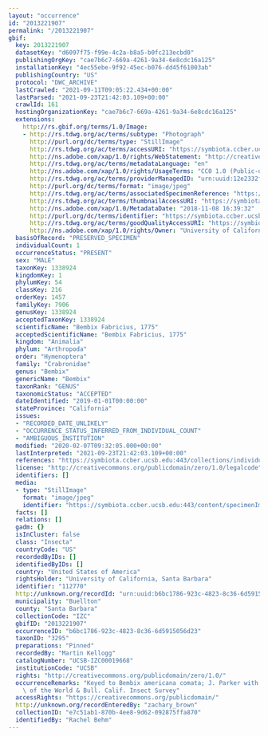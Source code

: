 ```yaml
---
layout: "occurrence"
id: "2013221907"
permalink: "/2013221907"
gbif:
  key: 2013221907
  datasetKey: "d6097f75-f99e-4c2a-b8a5-b0fc213ecbd0"
  publishingOrgKey: "cae7b6c7-669a-4261-9a34-6e8cdc16a125"
  installationKey: "4ec55ebe-9f92-45ec-b076-dd45f61003ab"
  publishingCountry: "US"
  protocol: "DWC_ARCHIVE"
  lastCrawled: "2021-09-11T09:05:22.434+00:00"
  lastParsed: "2021-09-23T21:42:03.109+00:00"
  crawlId: 161
  hostingOrganizationKey: "cae7b6c7-669a-4261-9a34-6e8cdc16a125"
  extensions:
    http://rs.gbif.org/terms/1.0/Image:
    - http://rs.tdwg.org/ac/terms/subtype: "Photograph"
      http://purl.org/dc/terms/type: "StillImage"
      http://rs.tdwg.org/ac/terms/accessURI: "https://symbiota.ccber.ucsb.edu:443/content/specimenImages/UCSB_IZC/UCSB-IZC00019/UCSB-IZC00019668_lg.jpg"
      http://ns.adobe.com/xap/1.0/rights/WebStatement: "http://creativecommons.org/publicdomain/zero/1.0/"
      http://rs.tdwg.org/ac/terms/metadataLanguage: "en"
      http://ns.adobe.com/xap/1.0/rights/UsageTerms: "CC0 1.0 (Public-domain)"
      http://rs.tdwg.org/ac/terms/providerManagedID: "urn:uuid:12e2332f-965c-44f0-9c24-90293494ebbb"
      http://purl.org/dc/terms/format: "image/jpeg"
      http://rs.tdwg.org/ac/terms/associatedSpecimenReference: "https://symbiota.ccber.ucsb.edu:443/collections/individual/index.php?occid=112770"
      http://rs.tdwg.org/ac/terms/thumbnailAccessURI: "https://symbiota.ccber.ucsb.edu:443/content/specimenImages/UCSB_IZC/UCSB-IZC00019/UCSB-IZC00019668_tn.jpg"
      http://ns.adobe.com/xap/1.0/MetadataDate: "2018-11-08 16:39:32"
      http://purl.org/dc/terms/identifier: "https://symbiota.ccber.ucsb.edu:443/content/specimenImages/UCSB_IZC/UCSB-IZC00019/UCSB-IZC00019668_lg.jpg"
      http://rs.tdwg.org/ac/terms/goodQualityAccessURI: "https://symbiota.ccber.ucsb.edu:443/content/specimenImages/UCSB_IZC/UCSB-IZC00019/UCSB-IZC00019668.jpg"
      http://ns.adobe.com/xap/1.0/rights/Owner: "University of California, Santa Barbara"
  basisOfRecord: "PRESERVED_SPECIMEN"
  individualCount: 1
  occurrenceStatus: "PRESENT"
  sex: "MALE"
  taxonKey: 1338924
  kingdomKey: 1
  phylumKey: 54
  classKey: 216
  orderKey: 1457
  familyKey: 7906
  genusKey: 1338924
  acceptedTaxonKey: 1338924
  scientificName: "Bembix Fabricius, 1775"
  acceptedScientificName: "Bembix Fabricius, 1775"
  kingdom: "Animalia"
  phylum: "Arthropoda"
  order: "Hymenoptera"
  family: "Crabronidae"
  genus: "Bembix"
  genericName: "Bembix"
  taxonRank: "GENUS"
  taxonomicStatus: "ACCEPTED"
  dateIdentified: "2019-01-01T00:00:00"
  stateProvince: "California"
  issues:
  - "RECORDED_DATE_UNLIKELY"
  - "OCCURRENCE_STATUS_INFERRED_FROM_INDIVIDUAL_COUNT"
  - "AMBIGUOUS_INSTITUTION"
  modified: "2020-02-07T09:32:05.000+00:00"
  lastInterpreted: "2021-09-23T21:42:03.109+00:00"
  references: "https://symbiota.ccber.ucsb.edu:443/collections/individual/index.php?occid=112770"
  license: "http://creativecommons.org/publicdomain/zero/1.0/legalcode"
  identifiers: []
  media:
  - type: "StillImage"
    format: "image/jpeg"
    identifier: "https://symbiota.ccber.ucsb.edu:443/content/specimenImages/UCSB_IZC/UCSB-IZC00019/UCSB-IZC00019668_lg.jpg"
  facts: []
  relations: []
  gadm: {}
  isInCluster: false
  class: "Insecta"
  countryCode: "US"
  recordedByIDs: []
  identifiedByIDs: []
  country: "United States of America"
  rightsHolder: "University of California, Santa Barbara"
  identifier: "112770"
  http://unknown.org/recordId: "urn:uuid:b6bc1786-923c-4823-8c36-6d5915056d23"
  municipality: "Buellton"
  county: "Santa Barbara"
  collectionCode: "IZC"
  gbifID: "2013221907"
  occurrenceID: "b6bc1786-923c-4823-8c36-6d5915056d23"
  taxonID: "3295"
  preparations: "Pinned"
  recordedBy: "Martin Kellogg"
  catalogNumber: "UCSB-IZC00019668"
  institutionCode: "UCSB"
  rights: "http://creativecommons.org/publicdomain/zero/1.0/"
  occurrenceRemarks: "Keyed to Bembix americana comata; J. Parker with Sphecid Wasps\
    \ of the World & Bull. Calif. Insect Survey"
  accessRights: "https://creativecommons.org/publicdomain/"
  http://unknown.org/recordEnteredBy: "zachary_brown"
  collectionID: "e7c51ab1-870b-4ee8-9d62-092875ffa870"
  identifiedBy: "Rachel Behm"
---
```

